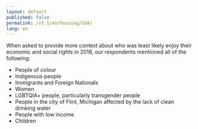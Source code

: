 ```yaml
---
layout: default
published: false
permalink: /v3_1/en/housing/USA/
lang: en
---
```


When asked to provide more context about who was least likely enjoy their economic and social rights in 2018, our respondents mentioned all of the following:
-	People of colour
-	Indigenous people
-	Immigrants and Foreign Nationals
-	Women
-	LGBTQIA+ people, particularly transgender people
-	People in the city of Flint, Michigan affected by the lack of clean drinking water
-	People with low income
-	Children

